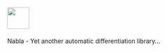 # <img width=50 height=50 src="https://render.githubusercontent.com/render/math?math=\nabla">
Nabla - Yet another automatic differentiation library...
